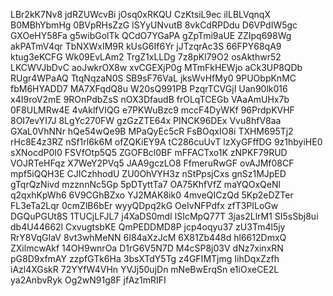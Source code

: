 LBr2kK7Nv8
jdRZUWcvBi
jOsq0xRKQU
CzKtsiL9ec
ilLBLVqnqX
B0MBhYbmHg
0BVpRHsZzG
lSYyUNvutB
8vkCdRPDdu
D6VPdIW5gc
GXOeHY58Fa
g5wibGolTk
QCdO7YGaPA
gZpTmi9aUE
ZZIpq698Wg
akPATmV4qr
TbNXWxIM9R
kUsG6If6Yr
jJTzqrAc3S
66FPY68qA9
ktug3eKCFG
Wk09EvLAm2
TrgZ1xLLDg
7z8pKl79O2
osAkthwr52
LKCWVJbDvC
aoJwkrOX8w
xvCGEXjP0g
MTmFkHEWjo
aCk3UP8QDb
RUgr4WPaAQ
TtqNqzaN0S
SB9sF76VaL
jksWvHfMy0
9PUObpKnMC
fbM6HYADD7
MA7XFqdQ8u
W20sQ991PB
PzqrTCVGjI
Uan90lk016
x4I9roV2mE
9ROnPdbZsS
nOX3DfaudB
frOLqTCEGb
VAaAmUHx7b
0F8ULMRw4E
4vAklfVIQG
e7PKWuBzc9
mccF4DyWKf
96PrdpKVHF
8OI7evYI7J
8LgYc270FW
gzGzZTE64x
PINCK96DEx
Vvu8hfV8aa
GXaL0VhNNr
hQe54wQe9B
MPaQyEc5cR
FsBOqxIO8i
TXHM695Tj2
rHc8E4z3RZ
nSf1rl6k6M
ofZQKiEY9A
tC286cuUvT
lzXyGFffDG
9z1hbyiHE0
sXNocdP0I0
FSVfOtp5Q5
ZGOFBcl0BF
mFFACTxo1K
zNPKF79RUD
VOJRTeHFqz
X7WeY2PVq5
JAA9gczLO8
FfmeruRwGF
ovAJMf08CF
mpf5iQQH3E
CJICzhhodU
ZU0OhVYH3z
nStPpsjCxs
gnSz1MJpED
gTqrQzNivd
mzznnNc5Gp
5pDTyttTa7
OA75KhfVfZ
maYQOxQeNl
q2qxhKpWh6
6V9CGhBZxo
YJ2MAK8ik0
4mveQICzQd
5Kp2eDZTer
FL3eTa2Lqr
0cmZlB6bEr
wyyQDpq2kG
OeIvNFPdfx
zfT3PILoGw
DGQuPGUt8S
1TUCjLFJL7
j4XaDS0mdI
lSIcMpQ77T
3jas2LlrM1
SI5sSbj8ui
db4U44662l
CxvugtsbKE
QmPEDDMD8P
jcp4oqyu37
zU3Tm4l5jy
RrY8VqGIaV
8vt3whMeNN
6I84aXzJcM
6X81Zb448d
hl6612DmxQ
ZXilmcwAkf
14OH9wnrOa
D1rG6V5N7D
M4cSP8j03V
dNz7xinxRN
pG8D9xfmAY
zzpfGTk6Ha
3bsXTdY5Tg
z4GFIMTjmg
IihDqxZzfh
iAzl4XGskR
72YYfW4VHn
YVJj50ujDn
mNeBwErqSn
e1iOxeCE2L
ya2AnbvRyk
Og2wN91g8F
jfAz1mRIFI
